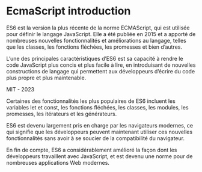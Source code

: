 # EcmaScript introduction

ES6 est la version la plus récente de la norme ECMAScript, qui est utilisée pour définir le langage JavaScript. Elle a été publiée en 2015 et a apporté de nombreuses nouvelles fonctionnalités et améliorations au langage, telles que les classes, les fonctions fléchées, les promesses et bien d’autres.

L’une des principales caractéristiques d’ES6 est sa capacité à rendre le code JavaScript plus concis et plus facile à lire, en introduisant de nouvelles constructions de langage qui permettent aux développeurs d’écrire du code plus propre et plus maintenable.

MIT - 2023

Certaines des fonctionnalités les plus populaires de ES6 incluent les variables let et const, les fonctions fléchées, les classes, les modules, les promesses, les itérateurs et les générateurs.

ES6 est devenu largement pris en charge par les navigateurs modernes, ce qui signifie que les développeurs peuvent maintenant utiliser ces nouvelles fonctionnalités sans avoir à se soucier de la compatibilité du navigateur.

En fin de compte, ES6 a considérablement amélioré la façon dont les développeurs travaillent avec JavaScript, et est devenu une norme pour de nombreuses applications Web modernes.